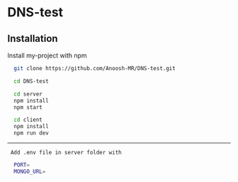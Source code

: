 # DNS-test

## Installation

Install my-project with npm

```bash
  git clone https://github.com/Anoosh-MR/DNS-test.git
```

```bash
  cd DNS-test
```

```bash
  cd server
  npm install
  npm start
```

```bash
  cd client
  npm install
  npm run dev
```

---

     Add .env file in server folder with

```bash
  PORT=
  MONGO_URL=
```

